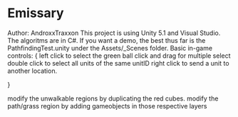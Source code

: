 # Emissary
Author: AndroxxTraxxon
This project is using Unity 5.1 and Visual Studio. 
The algoritms are in C#. 
If you want a demo, the best thus far is the PathfindingTest.unity under the Assets/_Scenes folder.
Basic in-game controls:
{
  left click to select the green ball
  click and drag for multiple select
  double click to select all units of the same unitID
  right click to send a unit to another location.
  
}

modify the unwalkable regions by duplicating the red cubes.
modify the path/grass region by adding gameobjects in those respective layers
